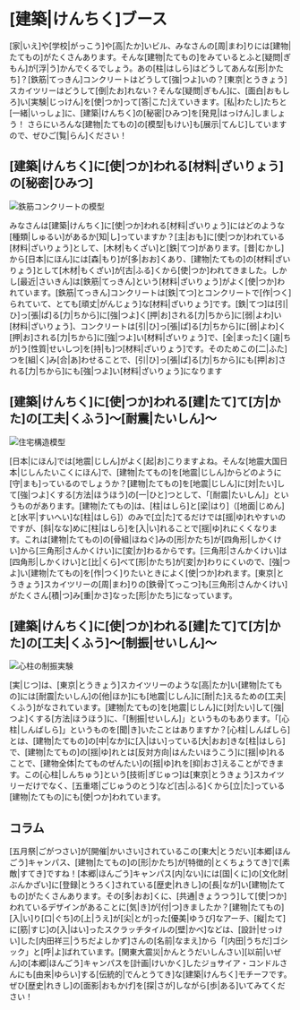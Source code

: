 # [建築|けんちく]ブース

[家|いえ]や[学校|がっこう]や[高|たか]いビル、みなさんの[周|まわ]りには[建物|たてもの]がたくさんあります。そんな[建物|たてもの]をみているとふと[疑問|ぎもん]が[浮|う]かんでくるでしょう。あの[柱|はしら]はどうしてあんな[形|かたち]？[鉄筋|てっきん]コンクリートはどうして[強|つよ]いの？[東京|とうきょう]スカイツリーはどうして[倒|たお]れない？そんな[疑問|ぎもん]に、[面白|おもしろ]い[実験|じっけん]を[使|つか]って[答|こた]えていきます。[私|わたし]たちと[一緒|いっしょ]に、[建築|けんちく]の[秘密|ひみつ]を[発見|はっけん]しましょう！ さらにいろんな[建物|たてもの]の[模型|もけい]も[展示|てんじ]していますので、ぜひご[覧|らん]ください！

## [建築|けんちく]に[使|つか]われる[材料|ざいりょう]の[秘密|ひみつ]
![鉄筋コンクリートの模型](/img/architecture/IMG_5472.jpg)

みなさんは[建築|けんちく]に[使|つか]われる[材料|ざいりょう]にはどのような[種類|しゅるい]があるか[知|し]っていますか？[主|おも]に[使|つか]われている[材料|ざいりょう]として、[木材|もくざい]と[鉄|てつ]があります。[昔|むかし]から[日本|にほん]には[森|もり]が[多|おお]くあり、[建物|たてもの]の[材料|ざいりょう]として[木材|もくざい]が[古|ふる]くから[使|つか]われてきました。しかし[最近|さいきん]は[鉄筋|てっきん]という[材料|ざいりょう]がよく[使|つか]われています。[鉄筋|てっきん]コンクリートは[鉄|てつ]とコンクリートで[作|つく]られていて、とても[頑丈|がんじょう]な[材料|ざいりょう]です。[鉄|てつ]は[引|ひ]っ[張|ぱ]る[力|ちから]に[強|つよ]く[押|お]される[力|ちから]に[弱|よわ]い[材料|ざいりょう]、コンクリートは[引|ひ]っ[張|ぱ]る[力|ちから]に[弱|よわ]く[押|お]される[力|ちから]に[強|つよ]い[材料|ざいりょう]で、[全|まった]く[違|ちが]う[性質|せいしつ]を[持|も]つ[材料|ざいりょう]です。そのためこの[二|ふた]つを[組|く]み[合|あ]わせることで、[引|ひ]っ[張|ぱ]る[力|ちから]にも[押|お]される[力|ちから]にも[強|つよ]い[材料|ざいりょう]になります

## [建築|けんちく]に[使|つか]われる[建|たて]て[方|かた]の[工夫|くふう]〜[耐震|たいしん]〜
![住宅構造模型](/img/architecture/IMG_5468.jpg)

[日本|にほん]では[地震|じしん]がよく[起|お]こりますよね。そんな[地震大国日本|じしんたいこくにほん]で、[建物|たてもの]を[地震|じしん]からどのように[守|まも]っているのでしょうか？[建物|たてもの]を[地震|じしん]に[対|たい]して[強|つよ]くする[方法|ほうほう]の[一|ひと]つとして、「[耐震|たいしん]」というものがあります。[建物|たてもの]は、[柱|はしら]と[梁|はり]（[地面|じめん]と[水平|すいへい]な[柱|はしら]）のみで[立|た]てるだけでは[揺|ゆ]れやすいのですが、[斜|なな]めに[柱|はしら]を[入|い]れることで[揺|ゆ]れにくくなります。これは[建物|たてもの]の[骨組|ほねぐ]みの[形|かたち]が[四角形|しかくけい]から[三角形|さんかくけい]に[変|か]わるからです。[三角形|さんかくけい]は[四角形|しかくけい]と[比|くら]べて[形|かたち]が[変|か]わりにくいので、[強|つよ]い[建物|たてもの]を[作|つく]りたいときによく[使|つか]われます。[東京|とうきょう]スカイツリーの[周|まわ]りの[鉄骨|てっこつ]も[三角形|さんかくけい]がたくさん[積|つ]み[重|かさ]なった[形|かたち]になっています。

## [建築|けんちく]に[使|つか]われる[建|たて]て[方|かた]の[工夫|くふう]〜[制振|せいしん]〜
![心柱の制振実験](/img/architecture/IMG_5470.jpg)

[実|じつ]は、[東京|とうきょう]スカイツリーのような[高|たか]い[建物|たてもの]には[耐震|たいしん]の[他|ほか]にも[地震|じしん]に[耐|た]えるための[工夫|くふう]がなされています。[建物|たてもの]を[地震|じしん]に[対|たい]して[強|つよ]くする[方法|ほうほう]に、「[制振|せいしん]」というものもあります。「[心柱|しんばしら]」というものを[聞|き]いたことはありますか？[心柱|しんばしら]とは、[建物|たてもの]の[中|なか]に[入|はい]っている[大|おお]きな[柱|はしら]で、[建物|たてもの]の[揺|ゆ]れとは[反対方向|はんたいほうこう]に[揺|ゆ]れることで、[建物全体|たてものぜんたい]の[揺|ゆ]れを[抑|おさ]えることができます。この[心柱|しんちゅう]という[技術|ぎじゅつ]は[東京|とうきょう]スカイツリーだけでなく、[五重塔|ごじゅうのとう]など[古|ふる]くから[立|た]っている[建物|たてもの]にも[使|つか]われています。

## コラム
[五月祭|ごがつさい]が[開催|かいさい]されているこの[東大|とうだい][本郷|ほんごう]キャンパス、[建物|たてもの]の[形|かたち]が[特徴的|とくちょうてき]で[素敵|すてき]ですね！[本郷|ほんごう]キャンパス[内|ない]には[国|くに]の[文化財|ぶんかざい]に[登録|とうろく]されている[歴史|れきし]の[長|なが]い[建物|たてもの]がたくさんあります。その[多|おお]くに、[共通|きょうつう]して[使|つか]われているデザインがあることに[気|き]が[付|つ]きましたか？[建物|たてもの][入|い]り[口|ぐち]の[上|うえ]が[尖|とが]った[優美|ゆうび]なアーチ、[縦|たて]に[筋|すじ]の[入|はい]ったスクラッチタイルの[壁|かべ]などは、[設計|せっけい]した[内田祥三|うちだよしかず]さんの[名前|なまえ]から「[内田|うちだ]ゴシック」と[呼|よ]ばれています。[関東大震災|かんとうだいしんさい][以前|いぜん]の[本郷|ほんごう]キャンパスを[計画|けいかく]したジョサイア・コンドルさんにも[由来|ゆらい]する[伝統的|でんとうてき]な[建築|けんちく]モチーフです。ぜひ[歴史|れきし]の[面影|おもかげ]を[探|さが]しながら[歩|ある]いてみてください！